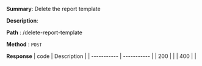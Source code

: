 **Summary**: Delete the report template

**Description**:

**Path** : /delete-report-template

**Method** : `POST`

**Response**
| code      | Description |
| ----------- | ----------- |
|  200   |       |
|  400   |       |

